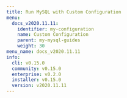 ```yaml
---
title: Run MySQL with Custom Configuration
menu:
  docs_v2020.11.11:
    identifier: my-configuration
    name: Custom Configuration
    parent: my-mysql-guides
    weight: 30
menu_name: docs_v2020.11.11
info:
  cli: v0.15.0
  community: v0.15.0
  enterprise: v0.2.0
  installer: v0.15.0
  version: v2020.11.11
---
```


